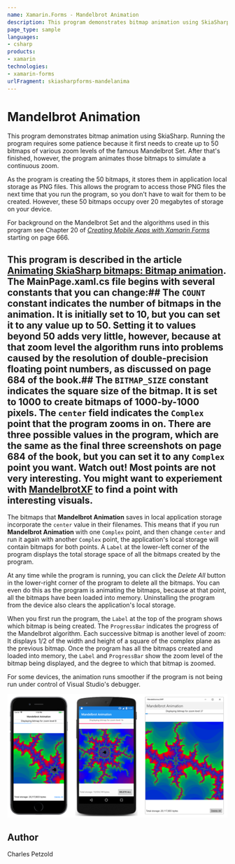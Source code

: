 ```yaml
---
name: Xamarin.Forms - Mandelbrot Animation
description: This program demonstrates bitmap animation using SkiaSharp. Running the program requires some patience because it first needs to create up to 50...
page_type: sample
languages:
- csharp
products:
- xamarin
technologies:
- xamarin-forms
urlFragment: skiasharpforms-mandelanima
---
```

# Mandelbrot Animation

This program demonstrates bitmap animation using SkiaSharp. Running the program requires some patience because it first needs to create up to 50 bitmaps of various zoom levels of the famous Mandelbrot Set. After that's finished, however, the program animates those bitmaps to simulate a continuous zoom.

As the program is creating the 50 bitmaps, it stores them in application local storage as PNG files. This allows the program to access those PNG files the next time that you run the program, so you don't have to wait for them to be created. However, these 50 bitmaps occupy over 20 megabytes of storage on your device.

For background on the Mandelbrot Set and the algorithms used in this program see Chapter 20 of [_Creating Mobile Apps with Xamarin Forms_](https://xamarin.azureedge.net/developer/xamarin-forms-book/XamarinFormsBook-Ch20-Apr2016.pdf) starting on page 666.

## This program is described in the article [**Animating SkiaSharp bitmaps: Bitmap animation**](https://docs.microsoft.com/xamarin/xamarin-forms/user-interface/graphics/skiasharp/bitmaps/animating#bitmap-animation). The **MainPage.xaml.cs** file begins with several constants that you can change:##  The `COUNT` constant indicates the number of bitmaps in the animation. It is initially set to 10, but you can set it to any value up to 50. Setting it to values beyond 50 adds very little, however, because at that zoom level the algorithm runs into problems caused by the resolution of double-precision floating point numbers, as discussed on page 684 of the book.##  The `BITMAP_SIZE` constant indicates the square size of the bitmap. It is set to 1000 to create bitmaps of 1000-by-1000 pixels. The `center` field indicates the `Complex` point that the program zooms in on. There are three possible values in the program, which are the same as the final three screenshots on page 684 of the book, but you can set it to any `Complex` point you want. Watch out! Most points are not very interesting. You might want to experiement with [MandelbrotXF](https://github.com/xamarin/xamarin-forms-book-samples/tree/master/Chapter20/MandelbrotXF) to find a point with interesting visuals.

The bitmaps that **Mandelbrot Animation** saves in local application storage incorporate the `center` value in their filenames. This means that if you run **Mandelbrot Animation** with one `Complex` point, and then change `center` and run it again with another `Complex` point, the application's local storage will contain bitmaps for both points. A `Label` at the lower-left corner of the program displays the total storage space of all the bitmaps created by the program.

At any time while the program is running, you can click the *Delete All* button in the lower-right corner of the program to delete all the bitmaps. You can even do this as the program is animating the bitmaps, because at that point, all the bitmaps have been loaded into memory. Uninstalling the program from the device also clears the application's local storage.

When you first run the program, the `Label` at the top of the program shows which bitmap is being created. The `ProgressBar` indicates the progress of the Mandelbrot algorithm. Each successive bitmap is another level of zoom: It displays 1/2 of the width and height of a square of the complex plane as the previous bitmap. Once the program has all the bitmaps created and loaded into memory, the `Label` and `ProgressBar` show the zoom level of the bitmap being displayed, and the degree to which that bitmap is zoomed.

For some devices, the animation runs smoother if the program is not being run under control of Visual Studio's debugger.

![Mandelbrot Animation application screenshot](Screenshots/MandelbrotAnimation.png "Mandelbrot Animation application screenshot")

## Author
Charles Petzold







